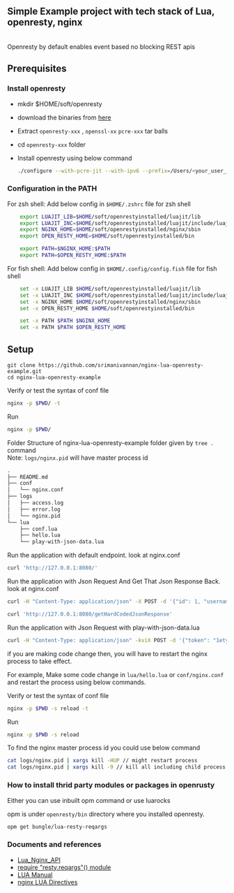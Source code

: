 ## Simple Example project with tech stack of Lua, openresty, nginx
<br>
Openresty by default enables event based no blocking REST apis
<br>

## Prerequisites
  
### Install openresty
  
  - mkdir $HOME/soft/openresty
  - download the binaries from [here](https://github.com/srimanivannan/mac-local-development-setup/tree/main/downloads/for-openresty-nginx-lua)
  - Extract `openresty-xxx` , `openssl-xx` `pcre-xxx` tar balls
  - cd `openresty-xxx` folder
  - Install openresty using below command
 
    ```sh
    ./configure --with-pcre-jit --with-ipv6 --prefix=/Users/<your_user_folder>/soft/openrestyinstalled --with-pcre=/Users/<your_user_folder>/soft/openresty/pcre-8.44 --with-openssl=/Users/<your_user_folder>/soft/openresty/openssl-1.1.1m
    ```

### Configuration in the PATH

For zsh shell: Add below config in `$HOME/.zshrc` file for zsh shell

```bash
    export LUAJIT_LIB=$HOME/soft/openrestyinstalled/luajit/lib
    export LUAJIT_INC=$HOME/soft/openrestyinstalled/luajit/include/luajit-2.1
    export NGINX_HOME=$HOME/soft/openrestyinstalled/nginx/sbin
    export OPEN_RESTY_HOME=$HOME/soft/openrestyinstalled/bin

    export PATH=$NGINX_HOME:$PATH
    export PATH=$OPEN_RESTY_HOME:$PATH
```

For fish shell: Add below config in `$HOME/.config/config.fish` file for fish shell

```bash
    set -x LUAJIT_LIB $HOME/soft/openrestyinstalled/luajit/lib
    set -x LUAJIT_INC $HOME/soft/openrestyinstalled/luajit/include/luajit-2.1
    set -x NGINX_HOME $HOME/soft/openrestyinstalled/nginx/sbin
    set -x OPEN_RESTY_HOME $HOME/soft/openrestyinstalled/bin

    set -x PATH $PATH $NGINX_HOME
    set -x PATH $PATH $OPEN_RESTY_HOME
```

## Setup

```git
git clone https://github.com/srimanivannan/nginx-lua-openresty-example.git
cd nginx-lua-openresty-example
```

Verify or test the syntax of conf file
```bash
nginx -p $PWD/ -t
```
Run
```bash
nginx -p $PWD/
```
Folder Structure of nginx-lua-openresty-example folder given by `tree .` command<br>
Note: `logs/nginx.pid` will have master process id

```markdown
.
├── README.md
├── conf
│   └── nginx.conf
├── logs
│   ├── access.log
│   ├── error.log
│   └── nginx.pid
└── lua
    ├── conf.lua
    ├── hello.lua
    └── play-with-json-data.lua

```
Run the application with default endpoint. look at nginx.conf
```bash
curl 'http://127.0.0.1:8080/'
```

Run the application with Json Request And Get That Json Response Back. look at nginx.conf
```bash
curl -H "Content-Type: application/json" -X POST -d '{"id": 1, "username":"mani","greetMessage":"Good to see you"}' http://127.0.0.1:8080/postJsonRequestAndGetThatJsonResponseBack

```
```bash
curl 'http://127.0.0.1:8080/getHardCodedJsonResponse'
```
Run the application with Json Request with play-with-json-data.lua
```bash
curl -H "Content-Type: application/json" -kviX POST -d '{"token": "1ety6ki37472nmfhe"}' http://127.0.0.1:8080/playJsonGET

```
if you are making code change then, you will have to restart the nginx process to take effect.

For example, Make some code change in `lua/hello.lua` or `conf/nginx.conf` and restart the process
using below commands.

Verify or test the syntax of conf file
```bash
nginx -p $PWD -s reload -t
```
Run
```bash
nginx -p $PWD -s reload
```
To find the nginx master process id you could use below command

```bash
cat logs/nginx.pid | xargs kill -HUP // might restart process
cat logs/nginx.pid | xargs kill -9 // kill all including child process
```

### How to install thrid party modules or packages in openrusty
Either you can use inbuilt opm command or use luarocks

opm is under `openresty/bin` directory where you installed openresty.

```bash
opm get bungle/lua-resty-reqargs
```

### Documents and references

- [Lua_Nginx_API](https://openresty-reference.readthedocs.io/en/latest/Lua_Nginx_API/)
- [require "resty.reqargs"() module](https://ketzacoatl.github.io/posts/2017-03-03-JSON-POST-processing-in-openresty.html)
- [LUA Manual](http://www.lua.org/manual/5.1/manual.html#pdf-package.seeall)
- [nginx LUA Directives](https://openresty-reference.readthedocs.io/en/latest/Directives/#directives)

